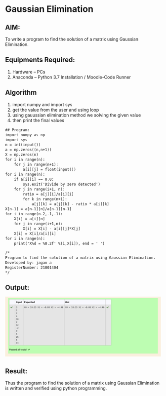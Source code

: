 # Gaussian Elimination

## AIM:
To write a program to find the solution of a matrix using Gaussian Elimination.

## Equipments Required:
1. Hardware – PCs
2. Anaconda – Python 3.7 Installation / Moodle-Code Runner

## Algorithm
1. import numpy and import sys
2. get the value from the user and using loop
3. using gauussian elimination method we solving the given value
4. then print the final values
~~~
## Program:
import numpy as np
import sys
n = int(input())
a = np.zeros((n,n+1))
X = np.zeros(n)
for i in range(n):
    for j in range(n+1):
        a[i][j] = float(input())
for i in range(n):
    if a[i][i] == 0.0:
        sys.exit('Divide by zero detected')
    for j in range(i+1, n):
        ratio = a[j][i]/a[i][i]
        for k in range(n+1):
            a[j][k] = a[j][k] - ratio * a[i][k]
X[n-1] = a[n-1][n]/a[n-1][n-1]
for i in range(n-2,-1,-1):
    X[i] = a[i][n]
    for j in range(i+1,n):
        X[i] = X[i] - a[i][j]*X[j]
    X[i] = X[i]/a[i][i]
for i in range(n):
    print('X%d = %0.2f' %(i,X[i]), end = ' ')
~~~
```
/*
Program to find the solution of a matrix using Gaussian Elimination.
Developed by: jagan a
RegisterNumber: 21001404
*/
```

## Output:
![output](ge.png)


## Result:
Thus the program to find the solution of a matrix using Gaussian Elimination is written and verified using python programming.

